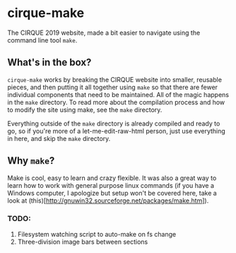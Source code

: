 # cirque-make
The CIRQUE 2019 website, made a bit easier to navigate using the command line tool `make`.

## What's in the box?
`cirque-make` works by breaking the CIRQUE website into smaller, reusable pieces, and then putting it all together using `make` so that there are fewer individual components that need to be maintained. All of the magic happens in the `make` directory. To read more about the compilation process and how to modify the site using make, see the `make` directory.

Everything outside of the `make` directory is already compiled and ready to go, so if you're more of a let-me-edit-raw-html person, just use everything in here, and skip the `make` directory.

## Why `make`?
Make is cool, easy to learn and crazy flexible. It was also a great way to learn how to work with general purpose linux commands (if you have a Windows computer, I apologize but setup won't be covered here, take a look at (this)[http://gnuwin32.sourceforge.net/packages/make.htm]).

### TODO:
1. Filesystem watching script to auto-make on fs change
2. Three-division image bars between sections

